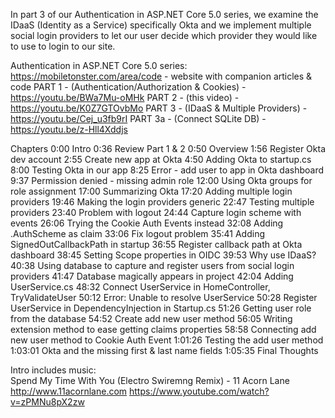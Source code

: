 In part 3  of our Authentication in ASP.NET Core 5.0 series, we examine the IDaaS (Identity as a Service) specifically Okta and we implement multiple social login providers to let our user decide which provider they would like to use to login to our site.

Authentication in ASP.NET Core 5.0 series:
https://mobiletonster.com/area/code - website with companion articles & code
PART 1 - (Authentication/Authorization & Cookies) - https://youtu.be/BWa7Mu-oMHk
PART 2 - (this video) - https://youtu.be/K0Z7GTOvbMo
PART 3 - (IDaaS & Multiple Providers) - https://youtu.be/Cej_u3fb9rI
PART 3a - (Connect SQLite DB) - https://youtu.be/z-Hll4Xddjs

Chapters
0:00 Intro
0:36 Review Part 1 & 2
0:50 Overview
1:56 Register Okta dev account 
2:55 Create new app at Okta
4:50 Adding Okta to startup.cs
8:00 Testing Okta in our app
8:25 Error - add user to app in Okta dashboard
9:37 Permission denied - missing admin role
12:00 Using Okta groups for role assignment
17:00 Summarizing Okta
17:20 Adding multiple login providers
19:46 Making the login providers generic
22:47 Testing multiple providers
23:40 Problem with logout
24:44 Capture login scheme with events
26:06 Trying the Cookie Auth Events instead
32:08 Adding .AuthScheme as claim
33:06 Fix logout problem
35:41 Adding SignedOutCallbackPath in startup
36:55 Register callback path at Okta dashboard
38:45 Setting Scope properties in OIDC
39:53 Why use IDaaS?
40:38 Using database to capture and register users from social login providers
41:47 Database magically appears in project
42:04 Adding UserService.cs
48:32 Connect UserService in HomeController, TryValidateUser
50:12 Error: Unable to resolve UserService
50:28 Register UserService in DependencyInjection in Startup.cs
51:26 Getting user role from the database
54:52 Create add new user method
56:05 Writing extension method to ease getting claims properties
58:58 Connecting add new user method to Cookie Auth Event
1:01:26 Testing the add user method
1:03:01 Okta and the missing first & last name fields
1:05:35 Final Thoughts

Intro includes music:  
Spend My Time With You (Electro Swiremng Remix) - 11 Acorn Lane
http://www.11acornlane.com
https://www.youtube.com/watch?v=zPMNu8pX2zw